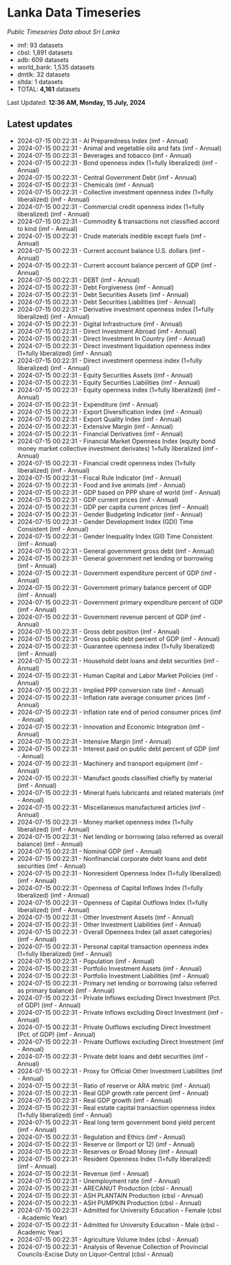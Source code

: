 # Lanka Data Timeseries
*Public Timeseries Data about Sri Lanka*

* imf: 93 datasets
* cbsl: 1,891 datasets
* adb: 609 datasets
* world_bank: 1,535 datasets
* dmtlk: 32 datasets
* sltda: 1 datasets
* TOTAL: **4,161** datasets

Last Updated: **12:36 AM, Monday, 15 July, 2024**

## Latest updates

* 2024-07-15 00:22:31 - AI Preparedness Index (imf - Annual)
* 2024-07-15 00:22:31 - Animal and vegetable oils and fats (imf - Annual)
* 2024-07-15 00:22:31 - Beverages and tobacco (imf - Annual)
* 2024-07-15 00:22:31 - Bond openness index (1=fully liberalized) (imf - Annual)
* 2024-07-15 00:22:31 - Central Government Debt (imf - Annual)
* 2024-07-15 00:22:31 - Chemicals (imf - Annual)
* 2024-07-15 00:22:31 - Collective investment openness index (1=fully liberalized) (imf - Annual)
* 2024-07-15 00:22:31 - Commercial credit openness index (1=fully liberalized) (imf - Annual)
* 2024-07-15 00:22:31 - Commodity & transactions not classified accord to kind (imf - Annual)
* 2024-07-15 00:22:31 - Crude materials inedible except fuels (imf - Annual)
* 2024-07-15 00:22:31 - Current account balance U.S. dollars (imf - Annual)
* 2024-07-15 00:22:31 - Current account balance percent of GDP (imf - Annual)
* 2024-07-15 00:22:31 - DEBT (imf - Annual)
* 2024-07-15 00:22:31 - Debt Forgiveness (imf - Annual)
* 2024-07-15 00:22:31 - Debt Securities Assets (imf - Annual)
* 2024-07-15 00:22:31 - Debt Securities Liabilities (imf - Annual)
* 2024-07-15 00:22:31 - Derivative investment openness index (1=fully liberalized) (imf - Annual)
* 2024-07-15 00:22:31 - Digital Infrastructure (imf - Annual)
* 2024-07-15 00:22:31 - Direct Investment Abroad (imf - Annual)
* 2024-07-15 00:22:31 - Direct Investment In Country (imf - Annual)
* 2024-07-15 00:22:31 - Direct investment liquidation openness index (1=fully liberalized) (imf - Annual)
* 2024-07-15 00:22:31 - Direct investment openness index (1=fully liberalized) (imf - Annual)
* 2024-07-15 00:22:31 - Equity Securities Assets (imf - Annual)
* 2024-07-15 00:22:31 - Equity Securities Liabilities (imf - Annual)
* 2024-07-15 00:22:31 - Equity openness index (1=fully liberalized) (imf - Annual)
* 2024-07-15 00:22:31 - Expenditure (imf - Annual)
* 2024-07-15 00:22:31 - Export Diversification Index (imf - Annual)
* 2024-07-15 00:22:31 - Export Quality Index (imf - Annual)
* 2024-07-15 00:22:31 - Extensive Margin (imf - Annual)
* 2024-07-15 00:22:31 - Financial Derivatives (imf - Annual)
* 2024-07-15 00:22:31 - Financial Market Openness Index (equity bond money market collective investment derivates) 1=fully liberalized (imf - Annual)
* 2024-07-15 00:22:31 - Financial credit openness index (1=fully liberalized) (imf - Annual)
* 2024-07-15 00:22:31 - Fiscal Rule Indicator (imf - Annual)
* 2024-07-15 00:22:31 - Food and live animals (imf - Annual)
* 2024-07-15 00:22:31 - GDP based on PPP share of world (imf - Annual)
* 2024-07-15 00:22:31 - GDP current prices (imf - Annual)
* 2024-07-15 00:22:31 - GDP per capita current prices (imf - Annual)
* 2024-07-15 00:22:31 - Gender Budgeting Indicator (imf - Annual)
* 2024-07-15 00:22:31 - Gender Development Index (GDI) Time Consistent (imf - Annual)
* 2024-07-15 00:22:31 - Gender Inequality Index (GII) Time Consistent (imf - Annual)
* 2024-07-15 00:22:31 - General government gross debt (imf - Annual)
* 2024-07-15 00:22:31 - General government net lending or borrowing (imf - Annual)
* 2024-07-15 00:22:31 - Government expenditure percent of GDP (imf - Annual)
* 2024-07-15 00:22:31 - Government primary balance percent of GDP (imf - Annual)
* 2024-07-15 00:22:31 - Government primary expenditure percent of GDP (imf - Annual)
* 2024-07-15 00:22:31 - Government revenue percent of GDP (imf - Annual)
* 2024-07-15 00:22:31 - Gross debt position (imf - Annual)
* 2024-07-15 00:22:31 - Gross public debt percent of GDP (imf - Annual)
* 2024-07-15 00:22:31 - Guarantee openness index (1=fully liberalized) (imf - Annual)
* 2024-07-15 00:22:31 - Household debt loans and debt securities (imf - Annual)
* 2024-07-15 00:22:31 - Human Capital and Labor Market Policies (imf - Annual)
* 2024-07-15 00:22:31 - Implied PPP conversion rate (imf - Annual)
* 2024-07-15 00:22:31 - Inflation rate average consumer prices (imf - Annual)
* 2024-07-15 00:22:31 - Inflation rate end of period consumer prices (imf - Annual)
* 2024-07-15 00:22:31 - Innovation and Economic Integration (imf - Annual)
* 2024-07-15 00:22:31 - Intensive Margin (imf - Annual)
* 2024-07-15 00:22:31 - Interest paid on public debt percent of GDP (imf - Annual)
* 2024-07-15 00:22:31 - Machinery and transport equipment (imf - Annual)
* 2024-07-15 00:22:31 - Manufact goods classified chiefly by material (imf - Annual)
* 2024-07-15 00:22:31 - Mineral fuels lubricants and related materials (imf - Annual)
* 2024-07-15 00:22:31 - Miscellaneous manufactured articles (imf - Annual)
* 2024-07-15 00:22:31 - Money market openness index (1=fully liberalized) (imf - Annual)
* 2024-07-15 00:22:31 - Net lending or borrowing (also referred as overall balance) (imf - Annual)
* 2024-07-15 00:22:31 - Nominal GDP (imf - Annual)
* 2024-07-15 00:22:31 - Nonfinancial corporate debt loans and debt securities (imf - Annual)
* 2024-07-15 00:22:31 - Nonresident Openness Index (1=fully liberalized) (imf - Annual)
* 2024-07-15 00:22:31 - Openness of Capital Inflows Index (1=fully liberalized) (imf - Annual)
* 2024-07-15 00:22:31 - Openness of Capital Outflows Index (1=fully liberalized) (imf - Annual)
* 2024-07-15 00:22:31 - Other Investment Assets (imf - Annual)
* 2024-07-15 00:22:31 - Other Investment Liabilities (imf - Annual)
* 2024-07-15 00:22:31 - Overall Openness Index (all asset categories) (imf - Annual)
* 2024-07-15 00:22:31 - Personal capital transaction openness index (1=fully liberalized) (imf - Annual)
* 2024-07-15 00:22:31 - Population (imf - Annual)
* 2024-07-15 00:22:31 - Portfolio Investment Assets (imf - Annual)
* 2024-07-15 00:22:31 - Portfolio Investment Liabilities (imf - Annual)
* 2024-07-15 00:22:31 - Primary net lending or borrowing (also referred as primary balance) (imf - Annual)
* 2024-07-15 00:22:31 - Private Inflows excluding Direct Investment (Pct. of GDP) (imf - Annual)
* 2024-07-15 00:22:31 - Private Inflows excluding Direct Investment (imf - Annual)
* 2024-07-15 00:22:31 - Private Outflows excluding Direct Investment (Pct. of GDP) (imf - Annual)
* 2024-07-15 00:22:31 - Private Outflows excluding Direct Investment (imf - Annual)
* 2024-07-15 00:22:31 - Private debt loans and debt securities (imf - Annual)
* 2024-07-15 00:22:31 - Proxy for Official Other Investment Liabilities (imf - Annual)
* 2024-07-15 00:22:31 - Ratio of reserve or ARA metric (imf - Annual)
* 2024-07-15 00:22:31 - Real GDP growth rate percent (imf - Annual)
* 2024-07-15 00:22:31 - Real GDP growth (imf - Annual)
* 2024-07-15 00:22:31 - Real estate capital transaction openness index (1=fully liberalized) (imf - Annual)
* 2024-07-15 00:22:31 - Real long term government bond yield percent (imf - Annual)
* 2024-07-15 00:22:31 - Regulation and Ethics (imf - Annual)
* 2024-07-15 00:22:31 - Reserve or (Import or 12) (imf - Annual)
* 2024-07-15 00:22:31 - Reserves or Broad Money (imf - Annual)
* 2024-07-15 00:22:31 - Resident Openness Index (1=fully liberalized) (imf - Annual)
* 2024-07-15 00:22:31 - Revenue (imf - Annual)
* 2024-07-15 00:22:31 - Unemployment rate (imf - Annual)
* 2024-07-15 00:22:31 - ARECANUT Production (cbsl - Annual)
* 2024-07-15 00:22:31 - ASH PLANTAIN Production (cbsl - Annual)
* 2024-07-15 00:22:31 - ASH PUMPKIN Production (cbsl - Annual)
* 2024-07-15 00:22:31 - Admitted for University Education - Female (cbsl - Academic Year)
* 2024-07-15 00:22:31 - Admitted for University Education - Male (cbsl - Academic Year)
* 2024-07-15 00:22:31 - Agriculture Volume Index (cbsl - Annual)
* 2024-07-15 00:22:31 - Analysis of Revenue Collection of Provincial Councils-Excise Duty on Liquor-Central (cbsl - Annual)